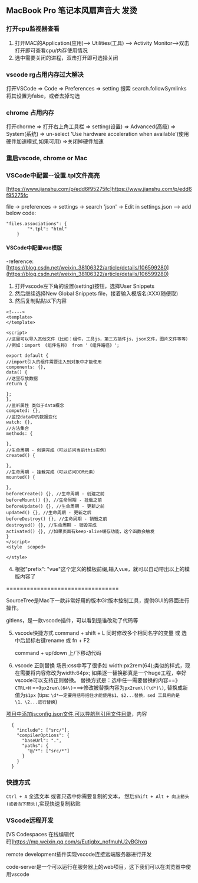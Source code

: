 ## MacBook Pro 笔记本风扇声音大 发烫

### 打开cpu监视器查看

  1. 打开MAC的Application(应用)--> Utilities(工具) --> Activity Monitor-->双击打开即可查看cpu/内存使用情况
  2. 选中需要关闭的进程，双击打开即可选择关闭
  
  
### vscode rg占用内存过大解决

  打开VSCode => Code => Preferences => setting  搜索 search.followSymlinks 将其设置为false，或者去掉勾选

### chrome 占用内存

  打开chorme => 打开右上角工具栏 => setting(设置) => Advanced(高级) => System(系统) => un-select 'Use hardware acceleration when available'(使用硬件加速模式,如果可用) =>关闭掉硬件加速
  
### 重启vscode, chrome or Mac


### VSCode中配置--设置.tpl文件高亮
[https://www.jianshu.com/p/edd6f95275fc]https://www.jianshu.com/p/edd6f95275fc

file -> preferences -> settings -> search 'json'  -> Edit in settings.json --> add below code:
```
"files.associations": {
        "*.tpl": "html"
    }
```

#### VSCode中配置vue模版
-reference: [https://blog.csdn.net/weixin_38106322/article/details/106599280](https://blog.csdn.net/weixin_38106322/article/details/106599280)

1. 打开vscode左下角的设置(setting)按钮，选择User Snippets
2. 然后继续选择New Global Snippets file，接着输入模版名:XXX(随便取)
3. 然后复制黏贴以下内容
```
<!---->
<template>
</template>

<script>
//这里可以导入其他文件（比如：组件，工具js，第三方插件js，json文件，图片文件等等）
//例如：import 《组件名称》 from '《组件路径》';

export default {
//import引入的组件需要注入到对象中才能使用
components: {},
data() {
//这里存放数据
return {

};
},
//监听属性 类似于data概念
computed: {},
//监控data中的数据变化
watch: {},
//方法集合
methods: {

},
//生命周期 - 创建完成（可以访问当前this实例）
created() {

},
//生命周期 - 挂载完成（可以访问DOM元素）
mounted() {

},
beforeCreate() {}, //生命周期 - 创建之前
beforeMount() {}, //生命周期 - 挂载之前
beforeUpdate() {}, //生命周期 - 更新之前
updated() {}, //生命周期 - 更新之后
beforeDestroy() {}, //生命周期 - 销毁之前
destroyed() {}, //生命周期 - 销毁完成
activated() {}, //如果页面有keep-alive缓存功能，这个函数会触发
}
</script>
<style  scoped>

</style>

```
4. 根据"prefix": "vue"这个定义的模板前缀,输入vue，就可以自动带出以上的模版内容了



=================================

SourceTree是Mac下一款非常好用的版本Git版本控制工具，提供GUI的界面进行操作。

gitlens，是一款vscode插件，可以看到是谁改动了代码等



5. vscode快捷方式
   command + shift + L 同时修改多个相同名字的变量 或 选中后鼠标右键rename  或 fn + F2

   command + up/down 上/下移动代码
   
6. vscode 正则替换
场景:css中写了很多如 width:px2rem(64);类似的样式，现在需要将内容修改为width:64px; 如果逐一替换那真是一个huge工程，幸好vscode可以支持正则替换。
替换方式是：选中任一需要替换的内容==》`CTRL+H` ==》`px2rem\(64\)`===>修改被替换内容为`px2rem\((\d*)\)`, 替换成新值为`$1px` (tips: `\d*一定要用括号括住才能使用$1、$2...替换，sed 工具用的是\1、\2...进行替换`)


[项目中添加jsconfig.json文件,可以导航到引用文件目录](https://segmentfault.com/a/1190000018013282)，内容
```
  {
    "include": ["src/"],
    "compilerOptions": {
      "baseUrl": ".",
      "paths": {
        "@/*": ["src/*"]
      }
    }
  }

```

### 快捷方式

`Ctrl + A` 全选文本 或者只选中你需要复制的文本， 然后`Shift + Alt + 向上箭头(或者向下箭头)`,实现快速复制粘贴


### VScode远程开发
[VS Codespaces 在线编辑代码]<https://mp.weixin.qq.com/s/Eutjgbx_nofmuhU2yBGhxg>

remote development插件实现vscode连接远端服务器进行开发

code-server是一个可以运行在服务器上的web项目，这下我们可以在浏览器中使用vscode



